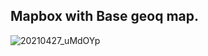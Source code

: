 ## Mapbox with Base geoq map.


![20210427_uMdOYp](https://cdn.jsdelivr.net/gh/crexk/pic-archive@main/uPic/20210427_uMdOYp.png)